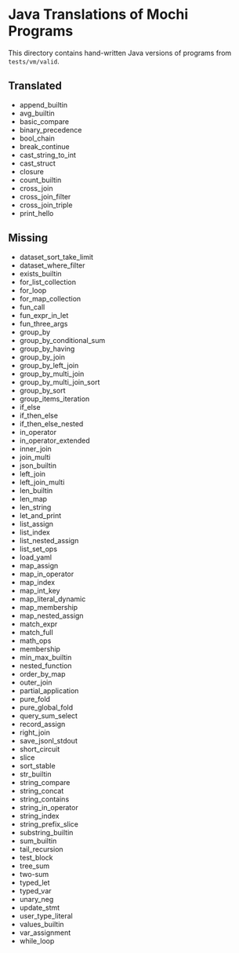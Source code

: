 # Java Translations of Mochi Programs

This directory contains hand-written Java versions of programs from `tests/vm/valid`.

## Translated
- append_builtin
- avg_builtin
- basic_compare
- binary_precedence
- bool_chain
- break_continue
- cast_string_to_int
- cast_struct
- closure
- count_builtin
- cross_join
- cross_join_filter
- cross_join_triple
- print_hello

## Missing
- dataset_sort_take_limit
- dataset_where_filter
- exists_builtin
- for_list_collection
- for_loop
- for_map_collection
- fun_call
- fun_expr_in_let
- fun_three_args
- group_by
- group_by_conditional_sum
- group_by_having
- group_by_join
- group_by_left_join
- group_by_multi_join
- group_by_multi_join_sort
- group_by_sort
- group_items_iteration
- if_else
- if_then_else
- if_then_else_nested
- in_operator
- in_operator_extended
- inner_join
- join_multi
- json_builtin
- left_join
- left_join_multi
- len_builtin
- len_map
- len_string
- let_and_print
- list_assign
- list_index
- list_nested_assign
- list_set_ops
- load_yaml
- map_assign
- map_in_operator
- map_index
- map_int_key
- map_literal_dynamic
- map_membership
- map_nested_assign
- match_expr
- match_full
- math_ops
- membership
- min_max_builtin
- nested_function
- order_by_map
- outer_join
- partial_application
- pure_fold
- pure_global_fold
- query_sum_select
- record_assign
- right_join
- save_jsonl_stdout
- short_circuit
- slice
- sort_stable
- str_builtin
- string_compare
- string_concat
- string_contains
- string_in_operator
- string_index
- string_prefix_slice
- substring_builtin
- sum_builtin
- tail_recursion
- test_block
- tree_sum
- two-sum
- typed_let
- typed_var
- unary_neg
- update_stmt
- user_type_literal
- values_builtin
- var_assignment
- while_loop
